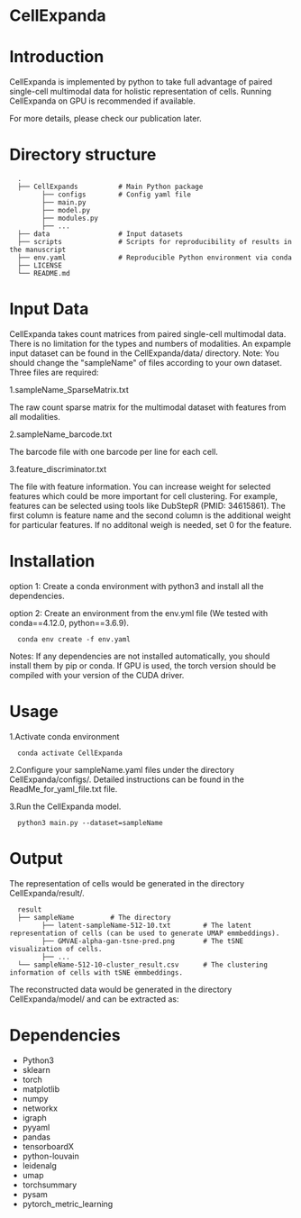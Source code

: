 # CellExpanda
# Introduction
CellExpanda is implemented by python to take full advantage of paired single-cell multimodal data for holistic representation of cells. Running CellExpanda on GPU is recommended if available.

For more details, please check our publication later.


# Directory structure
      .
      ├── CellExpands          # Main Python package
            ├── configs        # Config yaml file 
            ├── main.py
            ├── model.py
            ├── modules.py
            ├── ...  
      ├── data                 # Input datasets
      ├── scripts              # Scripts for reproducibility of results in the manuscript
      ├── env.yaml             # Reproducible Python environment via conda
      ├── LICENSE
      └── README.md



# Input Data
CellExpanda takes count matrices from paired single-cell multimodal data. There is no limitation for the types and numbers of modalities.
An expample input dataset can be found in the CellExpanda/data/ directory. Note: You should change the "sampleName" of files according to your own dataset.
Three files are required:

1.sampleName_SparseMatrix.txt 

The raw count sparse matrix for the multimodal dataset with features from all modalities.

2.sampleName_barcode.txt  

The barcode file with one barcode per line for each cell.

3.feature_discriminator.txt  

The file with feature information. You can increase weight for selected features which could be more important for cell clustering. For example, features can be selected using tools like DubStepR (PMID: 34615861). The first column is feature name and the second column is the additional weight for particular features. If no additonal weigh is needed, set 0 for the feature.



# Installation
option 1:
Create a conda environment with python3 and install all the dependencies.

option 2:
Create an environment from the env.yml file (We tested with conda==4.12.0, python==3.6.9).

      conda env create -f env.yaml

Notes: 
If any dependencies are not installed automatically, you should install them by pip or conda.
If GPU is used, the torch version should be compiled with your version of the CUDA driver.


# Usage
1.Activate conda environment

      conda activate CellExpanda

2.Configure your sampleName.yaml files under the directory CellExpanda/configs/. Detailed instructions can be found in the ReadMe_for_yaml_file.txt file.

3.Run the CellExpanda model.

      python3 main.py --dataset=sampleName

# Output 
The representation of cells would be generated in the directory CellExpanda/result/.

      result
      ├── sampleName         # The directory 
            ├── latent-sampleName-512-10.txt        # The latent representation of cells (can be used to generate UMAP emmbeddings).
            ├── GMVAE-alpha-gan-tsne-pred.png       # The tSNE visualization of cells. 
            ├── ...  
      └── sampleName-512-10-cluster_result.csv      # The clustering information of cells with tSNE emmbeddings. 
      
The reconstructed data would be generated in the directory CellExpanda/model/ and can be extracted as: 

# Dependencies
+ Python3
+ sklearn
+ torch
+ matplotlib
+ numpy
+ networkx
+ igraph
+ pyyaml
+ pandas
+ tensorboardX
+ python-louvain
+ leidenalg
+ umap
+ torchsummary
+ pysam
+ pytorch_metric_learning
